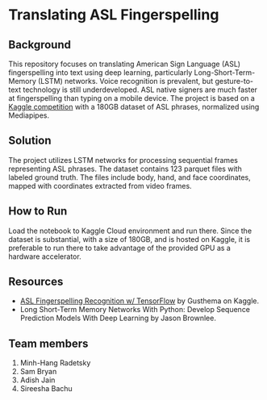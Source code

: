 
# Translating ASL Fingerspelling

## Background
This repository focuses on translating American Sign Language (ASL) fingerspelling into text using deep learning, particularly Long-Short-Term-Memory (LSTM) networks. Voice recognition is prevalent, but gesture-to-text technology is still underdeveloped. ASL native signers are much faster at fingerspelling than typing on a mobile device. The project is based on a [Kaggle competition](https://www.kaggle.com/competitions/asl-fingerspelling) with a 180GB dataset of ASL phrases, normalized using Mediapipes.

## Solution
The project utilizes LSTM networks for processing sequential frames representing ASL phrases. The dataset contains 123 parquet files with labeled ground truth. The files include body, hand, and face coordinates, mapped with coordinates extracted from video frames.

## How to Run

Load the notebook to Kaggle Cloud environment and run there. Since the dataset is substantial, with a size of 180GB, and is hosted on Kaggle, it is preferable to run there to take advantage of the provided GPU as a hardware accelerator.

## Resources
- [ASL Fingerspelling Recognition w/ TensorFlow](https://www.kaggle.com/code/gusthema/asl-fingerspelling-recognition-w-tensorflow) by Gusthema on Kaggle.
- Long Short-Term Memory Networks With Python: Develop Sequence Prediction Models With Deep Learning by Jason Brownlee.

## Team members
1. Minh-Hang Radetsky
2. Sam Bryan
3. Adish Jain
4. Sireesha Bachu
